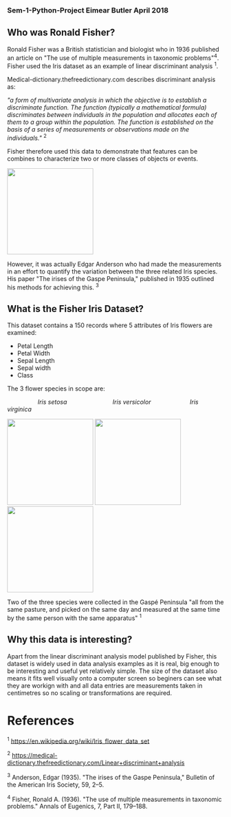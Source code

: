 ### Sem-1-Python-Project Eimear Butler April 2018

## Who was Ronald Fisher?
Ronald Fisher was a British statistician and biologist who in 1936 published an article on "The use of multiple measurements in taxonomic problems"<sup>4</sup>. Fisher used the Iris dataset as an example of linear discriminant analysis <sup>1</sup>. 

Medical-dictionary.thefreedictionary.com describes discriminant analysis as: 

*"a form of multivariate analysis in which the objective is to establish a discriminate function. The function (typically a mathematical formula) discriminates between individuals in the population and allocates each of them to a group within the population. The function is established on the basis of a series of measurements or observations made on the individuals."* <sup>2</sup>

Fisher therefore used this data to demonstrate that features can be combines to characterize two or more classes of objects or events.

<img src="https://upload.wikimedia.org/wikipedia/commons/4/46/R._A._Fischer.jpg" width="200">

 
However, it was actually Edgar Anderson who had made the measurements in an effort to quantify the variation between the three related Iris species. His paper "The irises of the Gaspe Peninsula," published in 1935 outlined his methods for achieving this. <sup>3</sup>  


## What is the Fisher Iris Dataset? 
This dataset contains a 150 records where 5 attributes of Iris flowers are examined:

- Petal Length 
- Petal Width
- Sepal Length
- Sepal width
- Class

The 3 flower species in scope are: 


&nbsp;&nbsp;&nbsp;&nbsp;&nbsp;&nbsp;&nbsp;&nbsp;&nbsp;&nbsp;&nbsp;&nbsp;&nbsp;&nbsp;&nbsp;&nbsp;&nbsp;&nbsp;*Iris setosa* &nbsp;&nbsp;&nbsp;&nbsp;&nbsp;&nbsp;&nbsp;&nbsp;&nbsp;&nbsp;&nbsp;&nbsp;&nbsp;&nbsp;&nbsp;&nbsp;&nbsp;&nbsp;&nbsp;&nbsp;&nbsp;&nbsp;&nbsp;&nbsp;&nbsp; *Iris versicolor* &nbsp;&nbsp;&nbsp;&nbsp;&nbsp;&nbsp;&nbsp;&nbsp;&nbsp;&nbsp;&nbsp;&nbsp;&nbsp;&nbsp;&nbsp;&nbsp;&nbsp;&nbsp;&nbsp;&nbsp;&nbsp; *Iris virginica*

<img src="https://upload.wikimedia.org/wikipedia/commons/5/56/Kosaciec_szczecinkowaty_Iris_setosa.jpg" width="200">   <img src="https://upload.wikimedia.org/wikipedia/commons/4/41/Iris_versicolor_3.jpg" width="200">    <img src="https://upload.wikimedia.org/wikipedia/commons/9/9f/Iris_virginica.jpg" width="200">


Two of the three species were collected in the Gaspé Peninsula "all from the same pasture, and picked on the same day and measured at the same time by the same person with the same apparatus" <sup>1</sup>


## Why this data is interesting?

Apart from the linear discriminant analysis model published by Fisher, this dataset is widely used in data analysis examples as it is real, big enough to be interesting and useful yet relatively simple. The size of the dataset also means it fits well visually onto a computer screen so beginers can see what they are workign with and all data entries are measurements taken in centimetres so no scaling or transformations are required. 



# References 

<sup>1</sup> https://en.wikipedia.org/wiki/Iris_flower_data_set

<sup>2</sup> https://medical-dictionary.thefreedictionary.com/Linear+discriminant+analysis

<sup>3</sup> Anderson, Edgar (1935). "The irises of the Gaspe Peninsula," Bulletin of the American Iris Society, 59, 2–5.

<sup>4</sup> Fisher, Ronald A. (1936). "The use of multiple measurements in taxonomic problems." Annals of Eugenics, 7, Part II, 179–188.
